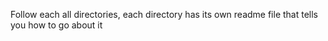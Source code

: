 Follow each all directories, each directory has its own readme file that tells you how to go about it

